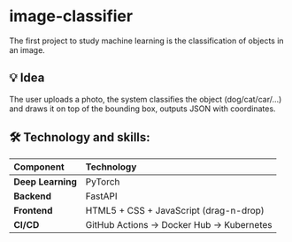 # image-classifier

The first project to study machine learning is the classification of objects in an image.

## 💡 Idea
The user uploads a photo, the system classifies the object (dog/cat/car/...) and draws it on top of the bounding box, outputs JSON with coordinates.

## 🛠️ Technology and skills:
| Component         | Technology                               |
|:------------------|:-----------------------------------------|
| **Deep Learning** | PyTorch                                  |
| **Backend**       | FastAPI                                  |
| **Frontend**      | HTML5 + CSS + JavaScript (drag-n-drop)   |
| **CI/CD**         | GitHub Actions → Docker Hub → Kubernetes |